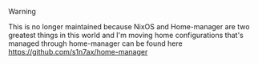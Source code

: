 > [!WARNING]
> This is no longer maintained because NixOS and Home-manager are two greatest things in this world and I'm moving
> home configurations that's managed through home-manager can be found here
> https://github.com/s1n7ax/home-manager

